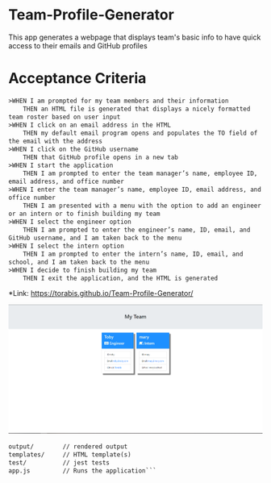 # Team-Profile-Generator

This app generates a webpage that displays team's basic info
to have quick access to their emails and GitHub profiles

# Acceptance Criteria
```
>WHEN I am prompted for my team members and their information
    THEN an HTML file is generated that displays a nicely formatted team roster based on user input
>WHEN I click on an email address in the HTML
    THEN my default email program opens and populates the TO field of the email with the address
>WHEN I click on the GitHub username
    THEN that GitHub profile opens in a new tab
>WHEN I start the application
    THEN I am prompted to enter the team manager’s name, employee ID, email address, and office number
>WHEN I enter the team manager’s name, employee ID, email address, and office number
    THEN I am presented with a menu with the option to add an engineer or an intern or to finish building my team
>WHEN I select the engineer option
    THEN I am prompted to enter the engineer’s name, ID, email, and GitHub username, and I am taken back to the menu
>WHEN I select the intern option
    THEN I am prompted to enter the intern’s name, ID, email, and school, and I am taken back to the menu
>WHEN I decide to finish building my team
    THEN I exit the application, and the HTML is generated
```

*Link: https://torabis.github.io/Team-Profile-Generator/

![Screenshot](Capture.PNG)

```lib/           // classes and helper code
output/        // rendered output
templates/     // HTML template(s)
test/          // jest tests
app.js         // Runs the application```